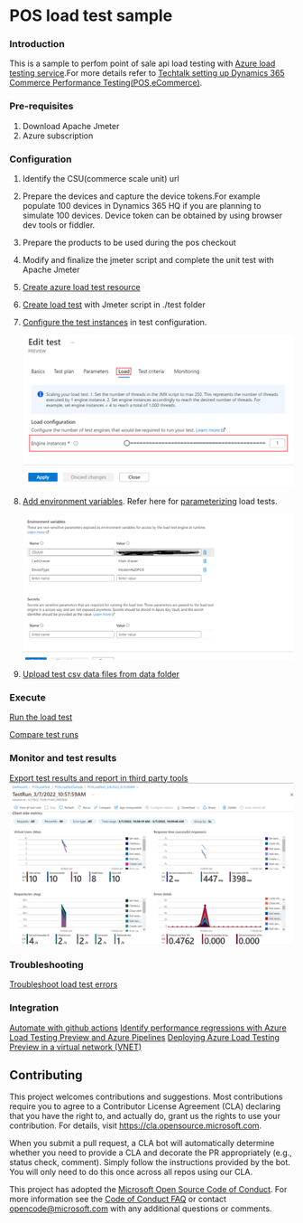 # POS load test sample

### Introduction

This is a sample to perfom point of sale api load testing with [Azure load testing service](https://docs.microsoft.com/en-us/azure/load-testing/overview-what-is-azure-load-testing).For more details refer to [Techtalk setting up Dynamics 365 Commerce Performance Testing(POS,eCommerce)](https://community.dynamics.com/365/dynamics-365-fasttrack/b/techtalks/posts/part-5-performance-testing-setting-up-dynamics-365-commerce-performance-test-pos-ecommerce-may-16-19-2022).

### Pre-requisites

1. Download Apache Jmeter
2. Azure subscription

### Configuration

1. Identify the CSU(commerce scale unit) url
2. Prepare the devices and capture the device tokens.For example populate 100 devices in Dynamics 365 HQ if you are planning to simulate 100 devices. Device token can be obtained by using browser dev tools or fiddler.
3. Prepare the products to be used during the pos checkout
4. Modify and finalize the jmeter script and complete the unit test with Apache Jmeter
5. [Create azure load test resource](https://docs.microsoft.com/en-us/azure/load-testing/quickstart-create-and-run-load-test)
6. [Create load test](https://docs.microsoft.com/en-us/azure/load-testing/how-to-create-and-run-load-test-with-jmeter-script) with Jmeter script in ./test folder
7. [Configure the test instances](https://docs.microsoft.com/en-us/azure/load-testing/how-to-high-scale-load) in test configuration.

   ![Test instances](data/edittestload.png)

8. [Add environment variables](https://docs.microsoft.com/en-us/azure/load-testing/how-to-parameterize-load-tests#envvars). Refer here for [parameterizing](https://docs.microsoft.com/en-us/azure/load-testing/how-to-parameterize-load-tests) load tests.

   ![Azure load test environment variables](data/Parameters.png)

9. [Upload test csv data files from data folder](https://docs.microsoft.com/en-us/azure/load-testing/how-to-read-csv-data?pivots=experience-azp#add-a-csv-file-to-your-load-test)

### Execute

[Run the load test](https://docs.microsoft.com/en-us/azure/load-testing/tutorial-identify-bottlenecks-azure-portal#run-the-load-test-in-the-azure-portal)

[Compare test runs](https://docs.microsoft.com/en-us/azure/load-testing/how-to-compare-multiple-test-runs)

### Monitor and test results

[Export test results and report in third party tools](https://docs.microsoft.com/en-us/azure/load-testing/how-to-export-test-results)
![LoadTestRun](data/LoadTestRun.png)

### Troubleshooting

[Troubleshoot load test errors](https://docs.microsoft.com/en-us/azure/load-testing/how-to-find-download-logs)

### Integration

[Automate with github actions](https://docs.microsoft.com/en-us/azure/load-testing/tutorial-cicd-github-actions)
[Identify performance regressions with Azure Load Testing Preview and Azure Pipelines](https://docs.microsoft.com/en-us/azure/load-testing/tutorial-cicd-azure-pipelines)
[Deploying Azure Load Testing Preview in a virtual network (VNET)](https://docs.microsoft.com/en-us/azure/load-testing/concept-azure-load-testing-vnet-injection)

## Contributing

This project welcomes contributions and suggestions. Most contributions require you to agree to a
Contributor License Agreement (CLA) declaring that you have the right to, and actually do, grant us
the rights to use your contribution. For details, visit https://cla.opensource.microsoft.com.

When you submit a pull request, a CLA bot will automatically determine whether you need to provide
a CLA and decorate the PR appropriately (e.g., status check, comment). Simply follow the instructions
provided by the bot. You will only need to do this once across all repos using our CLA.

This project has adopted the [Microsoft Open Source Code of Conduct](https://opensource.microsoft.com/codeofconduct/).
For more information see the [Code of Conduct FAQ](https://opensource.microsoft.com/codeofconduct/faq/) or
contact [opencode@microsoft.com](mailto:opencode@microsoft.com) with any additional questions or comments.
